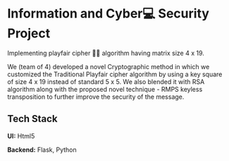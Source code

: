 # Information and Cyber💻 Security Project
Implementing playfair cipher 🐱‍💻 algorithm having matrix size 4 x 19.

We (team of 4) developed a novel Cryptographic method in which we customized the Traditional Playfair cipher algorithm by using a key square of size 4 x 19 instead of standard 5 x 5. We also blended it with RSA algorithm along with the proposed novel technique - RMPS keyless transposition to further improve the security of the message.

## Tech Stack

**UI:** Html5

**Backend:** Flask, Python
